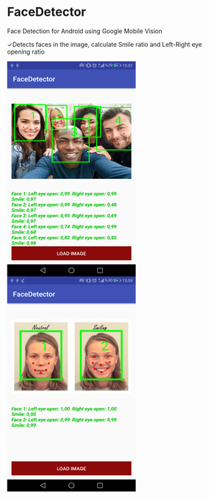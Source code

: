 # FaceDetector
Face Detection for Android using Google Mobile Vision

✓Detects faces in the image, calculate Smile ratio and Left-Right eye opening ratio

<img align="left" width="300" height="500" src="Screenshot.png">
<img align="center" width="300" height="500" src="Screenshot2.png">




    
